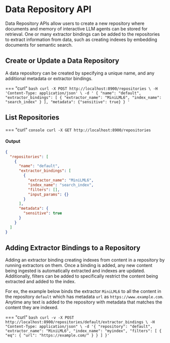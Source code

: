 # Data Repository API

Data Repository APIs allow users to create a new repository where documents and memory of interactive LLM agents can be stored for retrieval. One or many extractor bindings can be added to the repositories to extract information from data, such as creating indexes by embedding documents for semantic search. 


## Create or Update a Data Repository
A data repository can be created by specifying a unique name, and any additional metadata or extractor bindings.

=== "curl"
    ``` bash
    curl -X POST http://localhost:8900/repositories \
    -H 'Content-Type: application/json' \
    -d '
        {
          "name": "default",
          "extractor_bindings": [
            {
              "extractor_name": "MiniLML6",
              "index_name": "search_index"
            }
          ],
          "metadata": {"sensitive": true}
        }
    '
    ```

## List Repositories
=== "curl"
    ``` console
    curl -X GET http://localhost:8900/repositories
    ```

#### Output
``` json
{
  "repositories": [
    {
      "name": "default",
      "extractor_bindings": [
        {
          "extractor_name": "MiniLML6",
          "index_name": "search_index",
          "filters": [],
          "input_params": {}
        }
      ],
      "metadata": {
        "sensitive": true
      }
    }
  ]
}
```

## Adding Extractor Bindings to a Repository
Adding an extractor binding creating indexes from content in a repository by running extractors on them. Once a binding is added, any new content being ingested is automatically extracted and indexes are updated. Additionally, filters can be added to specifically restrict the content being extracted and added to the index.

For ex, the example below binds the extractor `MiniLML6` to all the content in the repository `default` which has metadata `url` as `https://www.example.com`. Anytime any text is added to the repository with metadata that matches the content they are indexed.

=== "curl"
    ``` bash
    curl -v -X POST http://localhost:8900/repositories/default/extractor_bindings \
    -H "Content-Type: application/json" \
    -d '{
            "repository": "default",
            "extractor_name": "MiniLML6",
            "index_name": "myindex",
            "filters": [
                {
                    "eq": {
                        "url": "https://example.com/"
                    }
                }
            ]
        }'
    ```
